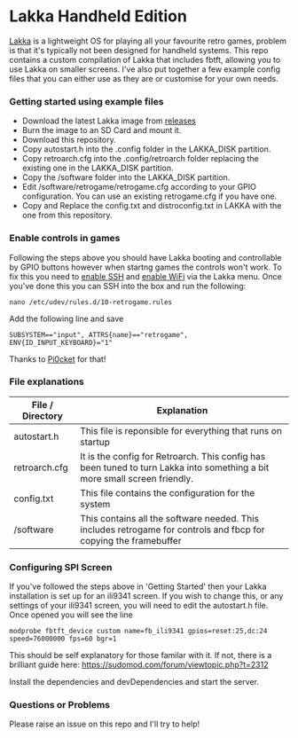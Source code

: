 # Lakka Handheld Edition

[Lakka](http://www.lakka.tv) is a lightweight OS for playing all your favourite retro games, problem is that it's typically not been designed for handheld systems. 
This repo contains a custom compilation of Lakka that includes fbtft, allowing you to use Lakka on smaller screens. I've also put together a few example config files that you can either use as they are or customise for your own needs.

### Getting started using example files

* Download the latest Lakka image from [releases](https://github.com/withgallantry/lakka-handheld-build/releases)
* Burn the image to an SD Card and mount it.
* Download this repository.
* Copy autostart.h into the .config folder in the LAKKA_DISK partition.
* Copy retroarch.cfg into the .config/retroarch folder replacing the existing one in the LAKKA_DISK partition.
* Copy the /software folder into the LAKKA_DISK partition.
* Edit /software/retrogame/retrogame.cfg according to your GPIO configuration. You can use an existing retrogame.cfg if you have one.
* Copy and Replace the config.txt and distroconfig.txt in LAKKA with the one from this repository.

### Enable controls in games
Following the steps above you should have Lakka booting and controllable by GPIO buttons however when startng games the controls won't work. To fix this you need to [enable SSH](http://www.lakka.tv/doc/Accessing-Lakka-command-line-interface/) and [enable WiFi](http://www.lakka.tv/articles/2016/10/06/major-release-brings-wifi-and-simplified-interface/#wi-fi-configuration-interface) via the Lakka menu. Once you've done this you can SSH into the box and run the following:
 
 ```$xslt
nano /etc/udev/rules.d/10-retrogame.rules
```

Add the following line and save

```$xslt
SUBSYSTEM=="input", ATTRS{name}=="retrogame", ENV{ID_INPUT_KEYBOARD}="1"
```

Thanks to [Pi0cket](https://www.instagram.com/pi0cket/) for that!

### File explanations

| File / Directory | Explanation |
| ------ | ------ |
| autostart.h | This file is reponsible for everything that runs on startup |
| retroarch.cfg | It is the config for Retroarch. This config has been tuned to turn Lakka into something a bit more small screen friendly. |
| config.txt | This file contains the configuration for the system |
| /software | This contains all the software needed. This includes retrogame for controls and fbcp for copying the framebuffer |

### Configuring SPI Screen

If you've followed the steps above in 'Getting Started' then your Lakka installation is set up for an ili9341 screen. If you wish to change this, or any settings of your ili9341 screen, you will need to edit the autostart.h file. Once opened you will see the line
```
modprobe fbtft_device custom name=fb_ili9341 gpios=reset:25,dc:24 speed=76000000 fps=60 bgr=1
```
This should be self explanatory for those familar with it. If not, there is a brilliant guide here:
https://sudomod.com/forum/viewtopic.php?t=2312

Install the dependencies and devDependencies and start the server.

### Questions or Problems

Please raise an issue on this repo and I'll try to help!
